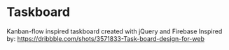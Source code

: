 # Taskboard
Kanban-flow inspired taskboard created with jQuery and Firebase
Inspired by: https://dribbble.com/shots/3571833-Task-board-design-for-web
